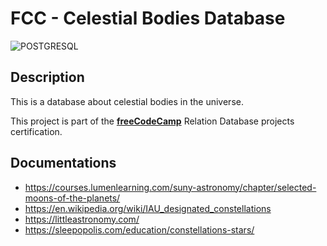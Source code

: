 # FCC - Celestial Bodies Database

![POSTGRESQL](https://img.shields.io/badge/PostgreSQL-316192?style=for-the-badge&logo=postgresql&logoColor=white)

## Description

This is a database about celestial bodies in the universe.

This project is part of the **[freeCodeCamp](https://www.freecodecamp.org/learn/relational-database/build-a-celestial-bodies-database-project/build-a-celestial-bodies-database)** Relation Database projects certification.

## Documentations

- https://courses.lumenlearning.com/suny-astronomy/chapter/selected-moons-of-the-planets/
- https://en.wikipedia.org/wiki/IAU_designated_constellations
- https://littleastronomy.com/
- https://sleepopolis.com/education/constellations-stars/
